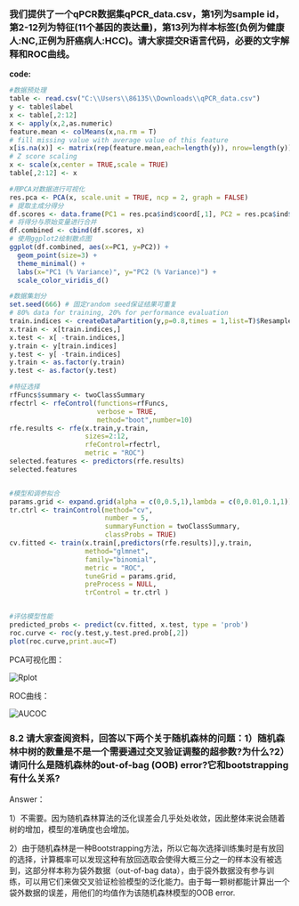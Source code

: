 ### 我们提供了一个qPCR数据集qPCR_data.csv，第1列为sample id，第2-12列为特征(11个基因的表达量)，第13列为样本标签(负例为健康人:NC,正例为肝癌病人:HCC)。请大家提交R语言代码，必要的文字解释和ROC曲线。

**code:**
```R
#数据预处理
table <- read.csv("C:\\Users\\86135\\Downloads\\qPCR_data.csv")
y <- table$label
x <- table[,2:12]
x <- apply(x,2,as.numeric)
feature.mean <- colMeans(x,na.rm = T)
# fill missing value with average value of this feature 
x[is.na(x)] <- matrix(rep(feature.mean,each=length(y)), nrow=length(y))[is.na(x)]
# Z score scaling
x <- scale(x,center = TRUE,scale = TRUE)
table[,2:12] <- x

#用PCA对数据进行可视化
res.pca <- PCA(x, scale.unit = TRUE, ncp = 2, graph = FALSE)
# 提取主成分得分
df.scores <- data.frame(PC1 = res.pca$ind$coord[,1], PC2 = res.pca$ind$coord[,2], row.names = rownames(x))
# 将得分与原始变量进行合并
df.combined <- cbind(df.scores, x)
# 使用ggplot2绘制散点图
ggplot(df.combined, aes(x=PC1, y=PC2)) +
  geom_point(size=3) +
  theme_minimal() +
  labs(x="PC1 (% Variance)", y="PC2 (% Variance)") +
  scale_color_viridis_d()

#数据集划分
set.seed(666) # 固定random seed保证结果可重复
# 80% data for training, 20% for performance evaluation
train.indices <- createDataPartition(y,p=0.8,times = 1,list=T)$Resample1
x.train <- x[train.indices,]
x.test <- x[ -train.indices,]
y.train <- y[train.indices]
y.test <- y[ -train.indices]
y.train <- as.factor(y.train)
y.test <- as.factor(y.test)

#特征选择
rfFuncs$summary <- twoClassSummary 
rfectrl <- rfeControl(functions=rfFuncs,
                      verbose = TRUE,
                      method="boot",number=10)
rfe.results <- rfe(x.train,y.train, 
                   sizes=2:12, 
                   rfeControl=rfectrl,
                   metric = "ROC")
selected.features <- predictors(rfe.results)
selected.features


#模型和调参拟合
params.grid <- expand.grid(alpha = c(0,0.5,1),lambda = c(0,0.01,0.1,1))
tr.ctrl <- trainControl(method="cv",
                        number = 5,
                        summaryFunction = twoClassSummary,
                        classProbs = TRUE)
cv.fitted <- train(x.train[,predictors(rfe.results)],y.train,
                   method="glmnet",
                   family="binomial",
                   metric = "ROC",
                   tuneGrid = params.grid,
                   preProcess = NULL,
                   trControl = tr.ctrl )


#评估模型性能
predicted_probs <- predict(cv.fitted, x.test, type = 'prob')
roc.curve <- roc(y.test,y.test.pred.prob[,2])
plot(roc.curve,print.auc=T)
```

PCA可视化图：

![Rplot](https://github.com/GodLemma/Bioinformatics/assets/162097106/3dd21c34-9895-4d0b-8492-73dabaa0ad70)

ROC曲线：

![AUCOC](https://github.com/GodLemma/Bioinformatics/assets/162097106/c3599a8e-2ac9-48ea-b4fd-87f2cb7317bd)

### 8.2 请大家查阅资料，回答以下两个关于随机森林的问题：1）随机森林中树的数量是不是一个需要通过交叉验证调整的超参数?为什么?2）请问什么是随机森林的out-of-bag (OOB) error?它和bootstrapping有什么关系?

Answer：

1）不需要。因为随机森林算法的泛化误差会几乎处处收敛，因此整体来说会随着树的增加，模型的准确度也会增加。

2）由于随机森林是一种Bootstrapping方法，所以它每次选择训练集时是有放回的选择，计算概率可以发现这种有放回选取会使得大概三分之一的样本没有被选到，这部分样本称为袋外数据（out-of-bag data），由于袋外数据没有参与训练，可以用它们来做交叉验证检验模型的泛化能力。由于每一颗树都能计算出一个袋外数据的误差，用他们的均值作为该随机森林模型的OOB error.

